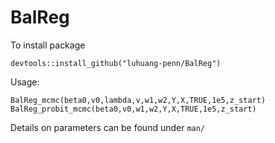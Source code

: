 # BalReg

To install package
```
devtools::install_github("luhuang-penn/BalReg")
```

Usage:
```
BalReg_mcmc(beta0,v0,lambda,v,w1,w2,Y,X,TRUE,1e5,z_start)
BalReg_probit_mcmc(beta0,v0,w1,w2,Y,X,TRUE,1e5,z_start)
```

Details on parameters can be found under `man/`
